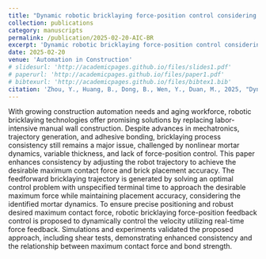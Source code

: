 ```yaml
---
title: "Dynamic robotic bricklaying force-position control considering mortar dynamics for enhanced consistency"
collection: publications
category: manuscripts
permalink: /publication/2025-02-20-AIC-BR
excerpt: 'Dynamic robotic bricklaying force-position control considering mortar dynamics for enhanced consistency'
date: 2025-02-20
venue: 'Automation in Construction'
# slidesurl: 'http://academicpages.github.io/files/slides1.pdf'
# paperurl: 'http://academicpages.github.io/files/paper1.pdf'
# bibtexurl: 'http://academicpages.github.io/files/bibtex1.bib'
citation: 'Zhou, Y., Huang, B., Dong, B., Wen, Y., Duan, M., 2025, "Dynamic robotic bricklaying force-position control considering mortar dynamics for enhanced consistency", Automation in Construction.'
---
```

With growing construction automation needs and aging workforce, robotic bricklaying technologies offer promising solutions by replacing labor-intensive manual wall construction. Despite advances in mechatronics, trajectory generation, and adhesive bonding, bricklaying process consistency still remains a major issue, challenged by nonlinear mortar dynamics, variable thickness, and lack of force-position control. This paper enhances consistency by adjusting the robot trajectory to achieve the desirable maximum contact force and brick placement accuracy. The feedforward bricklaying trajectory is generated by solving an optimal control problem with unspecified terminal time to approach the desirable maximum force while maintaining placement accuracy, considering the identified mortar dynamics. To ensure precise positioning and robust desired maximum contact force, robotic bricklaying force-position feedback control is proposed to dynamically control the velocity utilizing real-time force feedback. Simulations and experiments validated the proposed approach, including shear tests, demonstrating enhanced consistency and the relationship between maximum contact force and bond strength.
